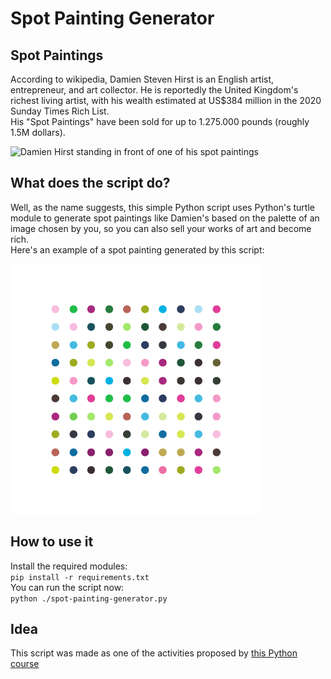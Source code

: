 # Spot Painting Generator
## Spot Paintings
According to wikipedia, Damien Steven Hirst is an English artist, entrepreneur, and art collector. He is reportedly the United Kingdom's richest living artist, with his wealth estimated at US$384 million in the 2020 Sunday Times Rich List. <br>
His "Spot Paintings" have been sold for up to 1.275.000 pounds (roughly 1.5M dollars). <br>

<img src="https://upload.wikimedia.org/wikipedia/commons/5/51/Damien_Hirst_%286712600369%29.jpg" alt="Damien Hirst standing in front of one of his spot paintings" width="400"/>

<br>

## What does the script do?
Well, as the name suggests, this simple Python script uses Python's turtle module to generate spot paintings like Damien's based on the palette of an image chosen by you, so you can also sell your works of art and become rich. <br>
Here's an example of a spot painting generated by this script: </br>

<img src="./imgs/work-of-art.png" alt="Spot painting generated by the script" width="400"/>

<br>

## How to use it
Install the required modules: <br>
`pip install -r requirements.txt` <br>
You can run the script now: <br>
`python ./spot-painting-generator.py`

## Idea
This script was made as one of the activities proposed by [this Python course](https://www.udemy.com/course/100-days-of-code)